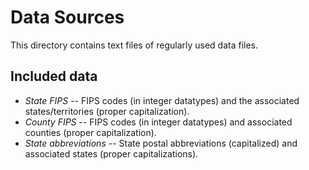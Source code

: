 # Data Sources
This directory contains text files of regularly used data files. 

## Included data

- *State FIPS* -- FIPS codes (in integer datatypes) and the associated states/territories (proper capitalization).
- *County FIPS* -- FIPS codes (in integer datatypes) and associated counties (proper capitalization).
- *State abbreviations* -- State postal abbreviations (capitalized) and associated states (proper capitalizations).
